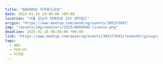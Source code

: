 ```yaml
---
title: "AWSKRUG 자격증소모임"
date: 2025-01-16 19:00:00 +09:00
location: "서울 강남구 테헤란로 231 센터필드"
origin: "https://www.meetup.com/awskrug/events/305373693"
img: "/assets/img/seminars/2025/AWSKRUG-license.png"
deadline: 2025-01-16 00:00:00 +09:00 
link: "https://www.meetup.com/awskrug/events/305373693/?eventOrigin=group_upcoming_events"
tags:
  - AWS
  - 커뮤니티
  - 자격증
---
```

